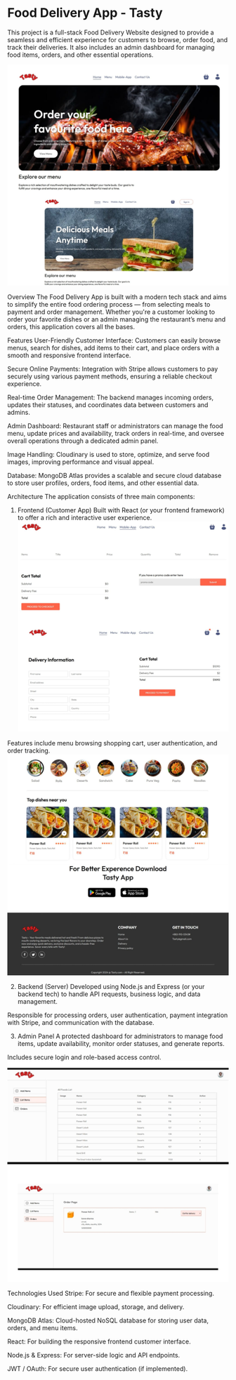 # Food Delivery App - Tasty

This project is a full-stack Food Delivery Website designed to provide a seamless and efficient experience for customers to browse, order food, and track their deliveries. It also includes an admin dashboard for managing food items, orders, and other essential operations.

![Frontend Home](docs/screenshots/main.jpeg)

Overview
The Food Delivery App is built with a modern tech stack and aims to simplify the entire food ordering process — from selecting meals to payment and order management. Whether you're a customer looking to order your favorite dishes or an admin managing the restaurant’s menu and orders, this application covers all the bases.

Features
User-Friendly Customer Interface:
Customers can easily browse menus, search for dishes, add items to their cart, and place orders with a smooth and responsive frontend interface.

Secure Online Payments:
Integration with Stripe allows customers to pay securely using various payment methods, ensuring a reliable checkout experience.

Real-time Order Management:
The backend manages incoming orders, updates their statuses, and coordinates data between customers and admins.

Admin Dashboard:
Restaurant staff or administrators can manage the food menu, update prices and availability, track orders in real-time, and oversee overall operations through a dedicated admin panel.

Image Handling:
Cloudinary is used to store, optimize, and serve food images, improving performance and visual appeal.

Database:
MongoDB Atlas provides a scalable and secure cloud database to store user profiles, orders, food items, and other essential data.

Architecture
The application consists of three main components:

1. Frontend (Customer App)
Built with React (or your frontend framework) to offer a rich and interactive user experience.
![Frontend Home](docs/screenshots/cart.jpeg)

Features include menu browsing shopping cart, user authentication, and order tracking.
![Frontend Home](docs/screenshots/dish.jpeg)

2. Backend (Server)
Developed using Node.js and Express (or your backend tech) to handle API requests, business logic, and data management.

Responsible for processing orders, user authentication, payment integration with Stripe, and communication with the database.

3. Admin Panel
A protected dashboard for administrators to manage food items, update availability, monitor order statuses, and generate reports.

Includes secure login and role-based access control.
![Frontend Home](docs/screenshots/admin.jpeg)

Technologies Used
Stripe: For secure and flexible payment processing.

Cloudinary: For efficient image upload, storage, and delivery.

MongoDB Atlas: Cloud-hosted NoSQL database for storing user data, orders, and menu items.

React: For building the responsive frontend customer interface.

Node.js & Express: For server-side logic and API endpoints.

JWT / OAuth: For secure user authentication (if implemented).